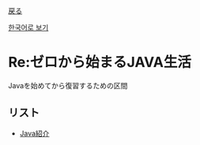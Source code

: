 [戻る](../README-jp.md#Re:ゼロから始まるJAVA生活)

[한국어로 보기](./README.md)

# Re:ゼロから始まるJAVA生活

Javaを始めてから復習するための区間

## リスト
- [Java紹介](Java-jp.md)
